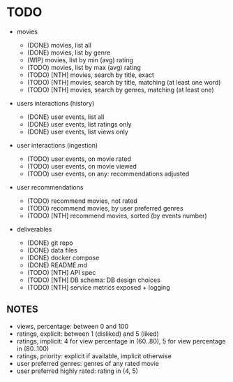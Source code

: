 # TODO

* movies
  - (DONE) movies, list all
  - (DONE) movies, list by genre
  - (WIP) movies, list by min (avg) rating
  - (TODO) movies, list by max (avg) rating
  - (TODO) [NTH] movies, search by title, exact
  - (TODO) [NTH] movies, search by title, matching (at least one word)
  - (TODO) [NTH] movies, search by genres, matching (at least one)

* users interactions (history)
  - (DONE) user events, list all
  - (DONE) user events, list ratings only
  - (DONE) user events, list views only

* user interactions (ingestion)
  - (TODO) user events, on movie rated
  - (TODO) user events, on movie viewed
  - (TODO) user events, on any: recommendations adjusted

* user recommendations
  - (TODO) recommend movies, not rated
  - (TODO) recommend movies, by user preferred genres
  - (TODO) [NTH] recommend movies, sorted (by events number)

* deliverables
  - (DONE) git repo
  - (DONE) data files
  - (DONE) docker compose
  - (DONE) README.md
  - (TODO) [NTH] API spec
  - (TODO) [NTH] DB schema: DB design choices
  - (TODO) [NTH] service metrics exposed + logging

## NOTES
- views, percentage: between 0 and 100
- ratings, explicit: between 1 (disliked) and 5 (liked)
- ratings, implicit: 4 for view percentage in (60..80), 5 for view percentage in (80..100)
- ratings, priority: explicit if available, implicit otherwise
- user preferred genres: genres of any rated movie
- user preferred highly rated: rating in (4, 5)